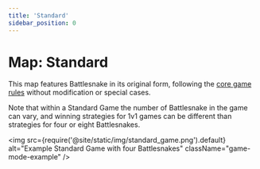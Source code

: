 ```yaml
---
title: 'Standard'
sidebar_position: 0
---
```


# Map: Standard

This map features Battlesnake in its original form, following the [core game rules](rules) without modification or special cases.

Note that within a Standard Game the number of Battlesnake in the game can vary, and winning strategies for 1v1 games can be different than strategies for four or eight Battlesnakes.

<img
  src={require('@site/static/img/standard\_game.png').default}
  alt="Example Standard Game with four Battlesnakes"
  className="game-mode-example"
/>
